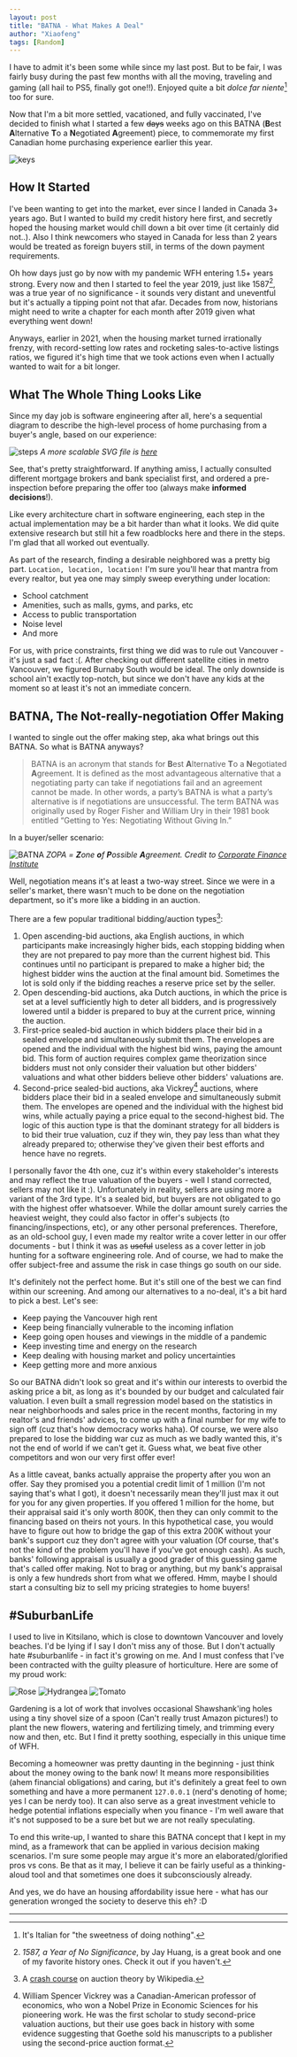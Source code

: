 ```yaml
---
layout: post
title: "BATNA - What Makes A Deal"
author: "Xiaofeng"
tags: [Random]
---
```


I have to admit it's been some while since my last post. But to be fair, I was fairly busy during the past few months with all the moving, traveling and gaming (all hail to PS5, finally got one!!). Enjoyed quite a bit *dolce far niente*[^fn1] too for sure.

Now that I'm a bit more settled, vacationed, and fully vaccinated, I've decided to finish what I started a few ~~days~~ weeks ago on this BATNA (**B**est **A**lternative **T**o a **N**egotiated **A**greement) piece, to commemorate my first Canadian home purchasing experience earlier this year.

![keys](../assets/images/20210829/homeowner-keys.jpeg)

## How It Started

I've been wanting to get into the market, ever since I landed in Canada 3+ years ago. But I wanted to build my credit history here first, and secretly hoped the housing market would chill down a bit over time (it certainly did not..). Also I think newcomers who stayed in Canada for less than 2 years would be treated as foreign buyers still, in terms of the down payment requirements.

Oh how days just go by now with my pandemic WFH entering 1.5+ years strong. Every now and then I started to feel the year 2019, just like 1587[^fn2], was a true year of no significance - it sounds very distant and uneventful but it's actually a tipping point not that afar. Decades from now, historians might need to write a chapter for each month after 2019 given what everything went down!

Anyways, earlier in 2021, when the housing market turned irrationally frenzy, with record-setting low rates and rocketing sales-to-active listings ratios, we figured it's high time that we took actions even when I actually wanted to wait for a bit longer.

## What The Whole Thing Looks Like

Since my day job is software engineering after all, here's a sequential diagram to describe the high-level process of home purchasing from a buyer's angle, based on our experience:

![steps](../assets/images/20210829/steps.png)
*A more scalable SVG file is [here](../assets/images/20210829/steps.svg)*
  
See, that's pretty straightforward. If anything amiss, I actually consulted different mortgage brokers and bank specialist first, and ordered a pre-inspection before preparing the offer too (always make **informed decisions**!).

Like every architecture chart in software engineering, each step in the actual implementation may be a bit harder than what it looks. We did quite extensive research but still hit a few roadblocks here and there in the steps. I'm glad that all worked out eventually.

As part of the research, finding a desirable neighbored was a pretty big part. `Location, location, location!` I'm sure you'll hear that mantra from every realtor, but yea one may simply sweep everything under location:

* School catchment
* Amenities, such as malls, gyms, and parks, etc
* Access to public transportation
* Noise level
* And more

For us, with price constraints, first thing we did was to rule out Vancouver - it's just a sad fact :(. After checking out different satellite cities in metro Vancouver, we figured Burnaby South would be ideal. The only downside is school ain't exactly top-notch, but since we don't have any kids at the moment so at least it's not an immediate concern.

## BATNA, The Not-really-negotiation Offer Making

I wanted to single out the offer making step, aka what brings out this BATNA. So what is BATNA anyways?

> BATNA is an acronym that stands for **B**est **A**lternative **T**o a **N**egotiated **A**greement. It is defined as the most advantageous alternative that a negotiating party can take if negotiations fail and an agreement cannot be made. In other words, a party’s BATNA is what a party’s alternative is if negotiations are unsuccessful. The term BATNA was originally used by Roger Fisher and William Ury in their 1981 book entitled “Getting to Yes: Negotiating Without Giving In.”

In a buyer/seller scenario: 

![BATNA](../assets/images/20210829/BATNA_chart.jpg)
*ZOPA = **Z**one **o**f **P**ossible **A**greement. Credit to [Corporate Finance Institute](https://corporatefinanceinstitute.com/resources/knowledge/deals/what-is-batna/)*

Well, negotiation means it's at least a two-way street. Since we were in a seller's market, there wasn't much to be done on the negotiation department, so it's more like a bidding in an auction.

There are a few popular traditional bidding/auction types[^fn3]:

1. Open ascending-bid auctions, aka English auctions, in which participants make increasingly higher bids, each stopping bidding when they are not prepared to pay more than the current highest bid. This continues until no participant is prepared to make a higher bid; the highest bidder wins the auction at the final amount bid. Sometimes the lot is sold only if the bidding reaches a reserve price set by the seller.
2. Open descending-bid auctions, aka Dutch auctions, in which the price is set at a level sufficiently high to deter all bidders, and is progressively lowered until a bidder is prepared to buy at the current price, winning the auction.
3. First-price sealed-bid auction in which bidders place their bid in a sealed envelope and simultaneously submit them. The envelopes are opened and the individual with the highest bid wins, paying the amount bid. This form of auction requires complex game theorization since bidders must not only consider their valuation but other bidders' valuations and what other bidders believe other bidders' valuations are.
4. Second-price sealed-bid auctions, aka Vickrey[^fn4] auctions, where bidders place their bid in a sealed envelope and simultaneously submit them. The envelopes are opened and the individual with the highest bid wins, while actually paying a price equal to the second-highest bid. The logic of this auction type is that the dominant strategy for all bidders is to bid their true valuation, cuz if they win, they pay less than what they already prepared to; otherwise they've given their best efforts and hence have no regrets.

I personally favor the 4th one, cuz it's within every stakeholder's interests and may reflect the true valuation of the buyers - well I stand corrected, sellers may not like it :). Unfortunately in reality, sellers are using more a variant of the 3rd type. It's a sealed bid, but buyers are not obligated to go with the highest offer whatsoever. While the dollar amount surely carries the heaviest weight, they could also factor in offer's subjects (to financing/inspections, etc), or any other personal preferences. Therefore, as an old-school guy, I even made my realtor write a cover letter in our offer documents - but I think it was as ~~useful~~ useless as a cover letter in job hunting for a software engineering role. And of course, we had to make the offer subject-free and assume the risk in case things go south on our side.

It's definitely not the perfect home. But it's still one of the best we can find within our screening. And among our alternatives to a no-deal, it's a bit hard to pick a best. Let's see:

* Keep paying the Vancouver high rent
* Keep being financially vulnerable to the incoming inflation
* Keep going open houses and viewings in the middle of a pandemic
* Keep investing time and energy on the research
* Keep dealing with housing market and policy uncertainties
* Keep getting more and more anxious

So our BATNA didn't look so great and it's within our interests to overbid the asking price a bit, as long as it's bounded by our budget and calculated fair valuation. I even built a small regression model based on the statistics in near neighborhoods and sales price in the recent months, factoring in my realtor's and friends' advices, to come up with a final number for my wife to sign off (cuz that's how democracy works haha). Of course, we were also prepared to lose the bidding war cuz as much as we badly wanted this, it's not the end of world if we can't get it. Guess what, we beat five other competitors and won our very first offer ever!

As a little caveat, banks actually appraise the property after you won an offer. Say they promised you a potential credit limit of 1 million (I'm not saying that's what I got), it doesn't necessarily mean they'll just max it out for you for any given properties. If you offered 1 million for the home, but their appraisal said it's only worth 800K, then they can only commit to the financing based on theirs not yours. In this hypothetical case, you would have to figure out how to bridge the gap of this extra 200K without your bank's support cuz they don't agree with your valuation (Of course, that's not the kind of the problem you'll have if you've got enough cash). As such, banks' following appraisal is usually a good grader of this guessing game that's called offer making. Not to brag or anything, but my bank's appraisal is only a few hundreds short from what we offered. Hmm, maybe I should start a consulting biz to sell my pricing strategies to home buyers!

## #SuburbanLife

I used to live in Kitsilano, which is close to downtown Vancouver and lovely beaches. I'd be lying if I say I don't miss any of those. But I don't actually hate #suburbanlife - in fact it's growing on me. And I must confess that I've been contracted with the guilty pleasure of horticulture. Here are some of my proud work:

![Rose](../assets/images/20210829/Rose.jpg)
![Hydrangea](../assets/images/20210829/Hydrangea.jpg)
![Tomato](../assets/images/20210829/Tomato.jpg)

Gardening is a lot of work that involves occasional Shawshank'ing holes using a tiny shovel size of a spoon (Can't really trust Amazon pictures!) to plant the new flowers, watering and fertilizing timely, and trimming every now and then, etc. But I find it pretty soothing, especially in this unique time of WFH.

Becoming a homeowner was pretty daunting in the beginning - just think about the money owing to the bank now! It means more responsibilities (ahem financial obligations) and caring, but it's definitely a great feel to own something and have a more permanent `127.0.0.1` (nerd's denoting of home; yes I can be nerdy too). It can also serve as a great investment vehicle to hedge potential inflations especially when you finance - I'm well aware that it's not supposed to be a sure bet but we are not really speculating.

To end this write-up, I wanted to share this BATNA concept that I kept in my mind, as a framework that can be applied in various decision making scenarios. I'm sure some people may argue it's more an elaborated/glorified pros vs cons. Be that as it may, I believe it can be fairly useful as a thinking-aloud tool and that sometimes one does it subconsciously already.

And yes, we do have an housing affordability issue here - what has our generation wronged the society to deserve this eh? :D

---
[^fn1]: It's Italian for "the sweetness of doing nothing".
[^fn2]: *1587, a Year of No Significance*, by Jay Huang, is a great book and one of my favorite history ones. Check it out if you haven't.
[^fn3]: A [crash course](https://en.wikipedia.org/wiki/Auction_theory) on auction theory by Wikipedia.
[^fn4]: William Spencer Vickrey was a Canadian-American professor of economics, who won a Nobel Prize in Economic Sciences for his pioneering work. He was the first scholar to study second-price valuation auctions, but their use goes back in history with some evidence suggesting that Goethe sold his manuscripts to a publisher using the second-price auction format.
